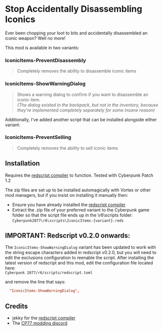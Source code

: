 # Stop Accidentally Disassembling Iconics

Ever been chopping your loot to bits and accidentally disassembled an iconic weapon? Well no more!

This mod is available in two variants:

### IconicItems-PreventDisassembly
> Completely removes the ability to disassemble iconic items

### IconicItems-ShowWarningDialog
> Shows a warning dialog to confirm if you want to disassemble an iconic item.<br />
> _(The dialog existed in the backpack, but not in the inventory, because they're implemented completely separately for some insane reason)_

Additionally, I've added another script that can be installed alongside either variant:

### IconicItems-PreventSelling
> Completely removes the ability to sell iconic items


## Installation

Requires the [redscript compiler](https://www.nexusmods.com/cyberpunk2077/mods/1511) to function. Tested with Cyberpunk Patch 1.2

The zip files are set up to be installed automagically with Vortex or other mod managers, but if you insist on installing it manually then:
- Ensure you have already installed the [redscript compiler](https://www.nexusmods.com/cyberpunk2077/mods/1511)
- Extract the .zip file of your preferred variant to the Cyberpunk game folder so that the script file ends up in the \r6\scripts folder:<br />
  `Cyberpunk2077\r6\scripts\IconicItems-{variant}.reds`

## IMPORTANT: Redscript v0.2.0 onwards:

The `IconicItems-ShowWarningDialog` variant has been updated to work with the string escape characters added in redscript v0.2.0, but you will need to edit the exclusions configuration to reenable the script. After installing the latest version of redscript and this mod, edit the configuration file located here:<br />
`Cyberpunk 2077/r6/scripts/redscript.toml`

and remove the line that says:
```toml
  "IconicItems-ShowWarningDialog",
```


## Credits
- jekky for the [redscript compiler](https://github.com/jac3km4/redscript)
- The [CP77 modding discord](https://discord.gg/Epkq79kd96)